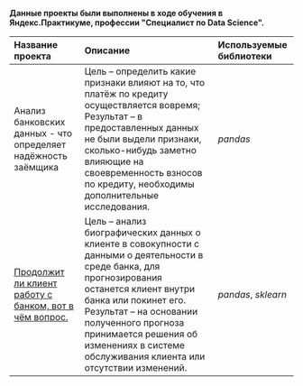 **Данные проекты были выполнены в ходе обучения в Яндекс.Практикуме, профессии "Специалист по Data Science".**

| Название проекта | Описание | Используемые библиотеки | 
| :---------------------- | :---------------------- | :---------------------- |
| Анализ банковских данных - что определяет надёжность заёмщика | Цель – определить какие признаки влияют на то, что платёж по кредиту осуществляется вовремя; Результат – в предоставленных данных не были выдели признаки, сколько-нибудь заметно влияющие на своевременность взносов по кредиту, необходимы дополнительные исследования.| *pandas*|
| [Продолжит ли клиент работу с  банком, вот в чём вопрос.](/Mityuschenko/Finance/blob/main/%D0%9E%D1%82%D1%82%D0%BE%D0%BA%20%D0%BA%D0%BB%D0%B8%D0%B5%D0%BD%D1%82%D0%BE%D0%B2%20%D0%B1%D0%B0%D0%BD%D0%BA%D0%B0/README.md) | Цель – анализ биографических данных о клиенте в совокупности с данными о деятельности в среде банка, для прогнозирования останется клиент внутри банка или покинет его. Результат – на основании полученного прогноза принимается решения об изменениях в системе обслуживания клиента или отсутствии изменений. | *pandas*,  *sklearn* |